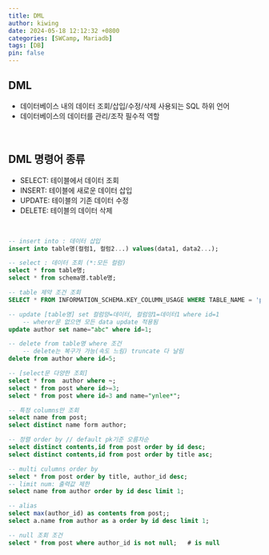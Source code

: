 ```yaml
---
title: DML
author: kiwing
date: 2024-05-18 12:12:32 +0800
categories: [SWCamp, Mariadb]
tags: [DB]
pin: false
---
```


## DML
- 데이터베이스 내의 데이터 조회/삽입/수정/삭제 사용되는 SQL 하위 언어
- 데이터베이스의 데이터를 관리/조작 필수적 역할

<br>

## DML 명령어 종류
- SELECT: 테이블에서 데이터 조회
- INSERT: 테이블에 새로운 데이터 삽입
- UPDATE: 테이블의 기존 데이터 수정
- DELETE: 테이블의 데이터 삭제

<br>

```sql
-- insert into : 데이터 삽입
insert into table명(컬럼1, 컬럼2...) values(data1, data2...);

-- select : 데이터 조회 (*:모든 컬럼)
select * from table명;
select * from schema명.table명;

-- table 제약 조건 조회
SELECT * FROM INFORMATION_SCHEMA.KEY_COLUMN_USAGE WHERE TABLE_NAME = 'post';

-- update [table명] set 컬럼먕=데이터, 컬럼먕1=데이터1 where id=1
    -- wherer문 없으면 모든 data update 적용됨
update author set name="abc" where id=1;

-- delete from table명 where 조건
    -- delete는 복구가 가능(속도 느림) truncate 다 날림
delete from author where id=5;
```

```sql
-- [select문 다양한 조회]
select * from  author where ~;
select * from post where id>=3;
select * from post where id=3 and name="ynlee*";

-- 특정 columns만 조회
select name from post;    
select distinct name form author;

-- 정렬 order by // default pk기준 오름차순
select distinct contents,id from post order by id desc;
select distinct contents,id from post order by title asc;

-- multi culumns order by 
select * from post order by title, author_id desc;
-- limit num: 출력값 제한
select name from author order by id desc limit 1;

-- alias
select max(author_id) as contents from post;;
select a.name from author as a order by id desc limit 1;

-- null 조회 조건
select * from post where author_id is not null;   # is null
```

[nodejs]: https://nodejs.org/
[starter]: https://github.com/cotes2020/chirpy-starter
[pages-workflow-src]: https://docs.github.com/en/pages/getting-started-with-github-pages/configuring-a-publishing-source-for-your-github-pages-site#publishing-with-a-custom-github-actions-workflow
[latest-tag]: https://github.com/cotes2020/jekyll-theme-chirpy/tags
